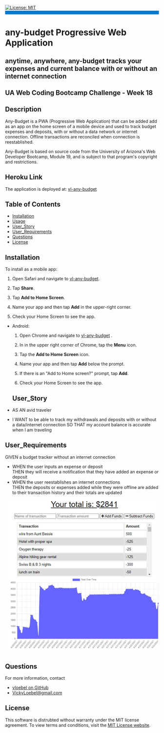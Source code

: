 
  [![License: MIT](https://img.shields.io/badge/License-MIT-yellow.svg)](https://opensource.org/licenses/MIT)  
  ![banner](./assets/rm-banner.jpg)
  # any-budget Progressive Web Application
  ## anytime, anywhere, any-budget tracks your expenses and current balance with or without an internet connection
  ## UA Web Coding Bootcamp Challenge - Week 18
  
  ## Description  
  Any-Budget is a PWA (Progressive Web Application) that can be added add as an app on the home screen of a mobile device and used to track budget expenses and deposits, with or without a data network or internet connection. Offline transactions are reconciled when connection is reestablished.  

  Any-Budget is based on source code from the University of Arizona's Web Developer Bootcamp, Module 19, and is subject to that program's copyright and restrictions.

  ## Heroku Link
  The application is deployed at: [vl-any-budget](https://vl-any-budget.herokuapp.com/)  
  
  ## Table of Contents  
  * [Installation](#Installation)  
  * [Usage](#Usage) 
  * [User_Story](#User_Story)  
  * [User_Requirements](#User_Requirements)  
  * [Questions](#Questions)    
  * [License](#License)
  ## Installation  
  To install as a mobile app: 
  
  1. Open Safari and navigate to [vl-any-budget](https://vl-any-budget.herokuapp.com/).

  2. Tap  **Share**.

  3. Tap **Add to Home Screen**.

  4. Name your app and then tap **Add** in the upper-right corner.

  5. Check your Home Screen to see the app.

* Android:

  1. Open Chrome and navigate to [vl-any-budget](https://vl-any-budget.herokuapp.com/)  .

  2. In in the upper right corner of Chrome, tap the **Menu** icon.

  3. Tap the **Add to Home Screen** icon.

  4. Name your app and then tap **Add** below the prompt.

  5. If there is an "Add to Home screen?" prompt, tap **Add**.

  6. Check your Home Screen to see the app.  


  ## User_Story 
 * AS AN avid traveler
 * I WANT to be able to track my withdrawals and deposits with or without a data/internet connection 
   SO THAT my account balance is accurate when I am traveling 

  ## User_Requirements
  GIVEN a budget tracker without an internet connection  
  * WHEN the user inputs an expense or deposit  
    THEN they will receive a notification that they have added an expense or deposit  
  * WHEN the user reestablishes an internet connections  
    THEN the deposits or expenses added while they were offline are added to their transaction history and their totals are updated
 
  ![any-budget-PWA](./assets/any-budget-screenshot.jpg)

  ## Questions
  For more information, contact  
  * [vloebel on GitHub](https://github.com/vloebel)  
  * [VickyLoebel@gmail.com](mailto:VickyLoebel@gmail.com)
  ## License
  This software is distrubted without warranty under the MIT license agreement. To view terms and conditions, visit the [MIT License website](https://opensource.org/licenses/MIT).
      
